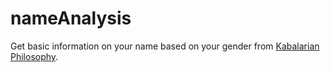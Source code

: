 # nameAnalysis
Get basic information on your name based on your gender from [Kabalarian Philosophy](https://www.kabalarians.com/cfm/Your.cfm).

